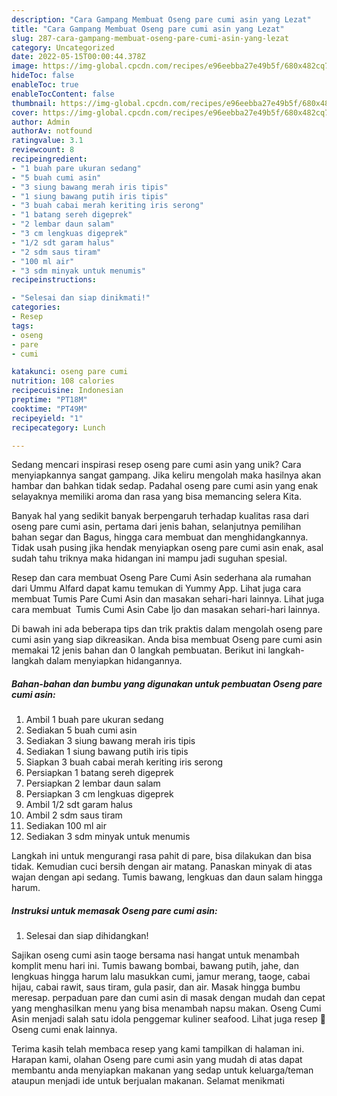 ```yaml
---
description: "Cara Gampang Membuat Oseng pare cumi asin yang Lezat"
title: "Cara Gampang Membuat Oseng pare cumi asin yang Lezat"
slug: 287-cara-gampang-membuat-oseng-pare-cumi-asin-yang-lezat
category: Uncategorized
date: 2022-05-15T00:00:44.378Z
image: https://img-global.cpcdn.com/recipes/e96eebba27e49b5f/680x482cq70/oseng-pare-cumi-asin-foto-resep-utama.jpg
hideToc: false
enableToc: true
enableTocContent: false
thumbnail: https://img-global.cpcdn.com/recipes/e96eebba27e49b5f/680x482cq70/oseng-pare-cumi-asin-foto-resep-utama.jpg
cover: https://img-global.cpcdn.com/recipes/e96eebba27e49b5f/680x482cq70/oseng-pare-cumi-asin-foto-resep-utama.jpg
author: Admin
authorAv: notfound
ratingvalue: 3.1
reviewcount: 8
recipeingredient:
- "1 buah pare ukuran sedang"
- "5 buah cumi asin"
- "3 siung bawang merah iris tipis"
- "1 siung bawang putih iris tipis"
- "3 buah cabai merah keriting iris serong"
- "1 batang sereh digeprek"
- "2 lembar daun salam"
- "3 cm lengkuas digeprek"
- "1/2 sdt garam halus"
- "2 sdm saus tiram"
- "100 ml air"
- "3 sdm minyak untuk menumis"
recipeinstructions:

- "Selesai dan siap dinikmati!"
categories:
- Resep
tags:
- oseng
- pare
- cumi

katakunci: oseng pare cumi 
nutrition: 108 calories
recipecuisine: Indonesian
preptime: "PT18M"
cooktime: "PT49M"
recipeyield: "1"
recipecategory: Lunch

---
```





Sedang mencari inspirasi resep oseng pare cumi asin yang unik? Cara menyiapkannya sangat gampang. Jika keliru mengolah maka hasilnya akan hambar dan bahkan tidak sedap. Padahal oseng pare cumi asin yang enak selayaknya memiliki aroma dan rasa yang bisa memancing selera Kita.





Banyak hal yang sedikit banyak berpengaruh terhadap kualitas rasa dari oseng pare cumi asin, pertama dari jenis bahan, selanjutnya pemilihan bahan segar dan Bagus, hingga cara membuat dan menghidangkannya. Tidak usah pusing jika hendak menyiapkan oseng pare cumi asin enak,      asal sudah tahu triknya maka hidangan ini mampu jadi suguhan spesial.














Resep dan cara membuat Oseng Pare Cumi Asin sederhana ala rumahan dari Ummu Alfard dapat kamu temukan di Yummy App. Lihat juga cara membuat Tumis Pare Cumi Asin dan masakan sehari-hari lainnya. Lihat juga cara membuat ️ Tumis Cumi Asin Cabe Ijo dan masakan sehari-hari lainnya.






Di bawah ini ada beberapa tips dan trik praktis dalam mengolah oseng pare cumi asin yang siap dikreasikan. Anda bisa membuat Oseng pare cumi asin memakai 12 jenis bahan dan 0 langkah pembuatan. Berikut ini langkah-langkah dalam menyiapkan hidangannya.

<!--inarticleads1-->

##### Bahan-bahan dan bumbu yang digunakan untuk pembuatan Oseng pare cumi asin:

1. Ambil 1 buah pare ukuran sedang
1. Sediakan 5 buah cumi asin
1. Sediakan 3 siung bawang merah iris tipis
1. Sediakan 1 siung bawang putih iris tipis
1. Siapkan 3 buah cabai merah keriting iris serong
1. Persiapkan 1 batang sereh digeprek
1. Persiapkan 2 lembar daun salam
1. Persiapkan 3 cm lengkuas digeprek
1. Ambil 1/2 sdt garam halus
1. Ambil 2 sdm saus tiram
1. Sediakan 100 ml air
1. Sediakan 3 sdm minyak untuk menumis


Langkah ini untuk mengurangi rasa pahit di pare, bisa dilakukan dan bisa tidak. Kemudian cuci bersih dengan air matang. Panaskan minyak di atas wajan dengan api sedang. Tumis bawang, lengkuas dan daun salam hingga harum. 

<!--inarticleads2-->

##### Instruksi untuk memasak Oseng pare cumi asin:


1. Selesai dan siap dihidangkan!

Sajikan oseng cumi asin taoge bersama nasi hangat untuk menambah komplit menu hari ini. Tumis bawang bombai, bawang putih, jahe, dan lengkuas hingga harum lalu masukkan cumi, jamur merang, taoge, cabai hijau, cabai rawit, saus tiram, gula pasir, dan air. Masak hingga bumbu meresap. perpaduan pare dan cumi asin di masak dengan mudah dan cepat yang menghasilkan menu yang bisa menambah napsu makan. Oseng Cumi Asin menjadi salah satu idola penggemar kuliner seafood. Lihat juga resep 👾Oseng cumi enak lainnya. 

Terima kasih telah membaca resep yang kami tampilkan di halaman ini. Harapan kami, olahan Oseng pare cumi asin yang mudah di atas dapat membantu anda menyiapkan makanan yang sedap untuk keluarga/teman ataupun menjadi ide untuk berjualan makanan. Selamat menikmati
